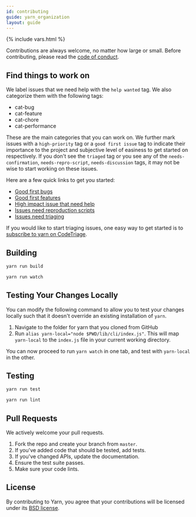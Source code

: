 ```yaml
---
id: contributing
guide: yarn_organization
layout: guide
---
```


{% include vars.html %}

Contributions are always welcome, no matter how large or small. Before contributing,
please read the [code of conduct]({{url_base}}/org/code-of-conduct).

## Find things to work on

We label issues that we need help with the `help wanted` tag. We also categorize them with the following tags:

- cat-bug
- cat-feature
- cat-chore
- cat-performance

These are the main categories that you can work on. We further mark issues with a `high-priority` tag or a `good first issue` tag to indicate their importance to the project and subjective level of easiness to get started on respectively. If you don't see the `triaged` tag or you see any of the `needs-confirmation`, `needs-repro-script`, `needs-discussion` tags, it may not be wise to start working on these issues.

Here are a few quick links to get you started:

- [Good first bugs](https://github.com/yarnpkg/yarn/issues?q=is%3Aopen+is%3Aissue+label%3A%22help+wanted%22+label%3Atriaged+label%3Acat-bug+label%3A%22good+first+issue%22)
- [Good first features](https://github.com/yarnpkg/yarn/issues?utf8=%E2%9C%93&q=is%3Aopen%20is%3Aissue%20label%3A%22help%20wanted%22%20label%3Atriaged%20label%3Acat-feature%20label%3A%22good%20first%20issue%22%20)
- [High impact issue that need help](https://github.com/yarnpkg/yarn/issues?q=is%3Aopen+is%3Aissue+label%3A%22help+wanted%22+label%3Ahigh-priority+label%3Atriaged)
- [Issues need reproduction scripts](https://github.com/yarnpkg/yarn/issues?utf8=%E2%9C%93&q=is%3Aopen%20is%3Aissue%20label%3A%22needs-repro-script%22)
- [Issues need triaging](https://github.com/yarnpkg/yarn/issues?utf8=%E2%9C%93&q=is%3Aopen%20is%3Aissue%20-label%3Atriaged)

If you would like to start triaging issues, one easy way to get started is to [subscribe to yarn on CodeTriage](https://www.codetriage.com/yarnpkg/yarn).

## Building <a class="toc" id="toc-building" href="#toc-building"></a>

```sh
yarn run build
```

```sh
yarn run watch
```

## Testing Your Changes Locally <a class="toc" id="toc-local-testing" href="#toc-local-testing"></a>

You can modify the following command to allow you to test your changes locally such that it doesn't override an existing installation of `yarn`.

1.  Navigate to the folder for yarn that you cloned from GitHub
1.  Run `alias yarn-local="node $PWD/lib/cli/index.js"`. This will map `yarn-local` to the `index.js` file in your current working directory.

You can now proceed to run `yarn watch` in one tab, and test with `yarn-local` in the other.

## Testing <a class="toc" id="toc-testing" href="#toc-testing"></a>

```sh
yarn run test
```

```sh
yarn run lint
```

## Pull Requests <a class="toc" id="toc-pull-requests" href="#toc-pull-requests"></a>

We actively welcome your pull requests.

1.  Fork the repo and create your branch from `master`.
2.  If you've added code that should be tested, add tests.
3.  If you've changed APIs, update the documentation.
4.  Ensure the test suite passes.
5.  Make sure your code lints.

## License <a class="toc" id="toc-license" href="#toc-license"></a>

By contributing to Yarn, you agree that your contributions will be licensed
under its [BSD license](https://github.com/yarnpkg/yarn/blob/master/LICENSE).
